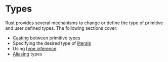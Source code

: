 # Types

Rust provides several mechanisms to change or define the type of primitive and
user defined types. The following sections cover:
* [Casting] between primitive types
* Specifying the desired type of [literals]
* Using [type inference]
* [Aliasing] types

[Casting]: types/cast.html
[literals]: types/literals.html
[type inference]: types/inference.html
[Aliasing]: types/alias.html
